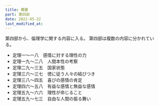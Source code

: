 ```yaml
---
title: 概要
part: 第四部
date: 2022-05-22
last_modified_at: 
---
```


第四部から、倫理学に関する内容に入る。
第四部は複数の内容に分かれている。

- 定理一～一八　感情に対する理性の力
- 定理一九～二八　人間本性の考察
- 定理二九～三五　国家状態
- 定理三六～三七　徳に従う人々の結びつき
- 定理三八～四五　喜びの感情の肯定
- 定理四六～五八　有益な感情と無益な感情
- 定理五九～六六　理性が命じること
- 定理五九～七三　自由な人間の振る舞い
